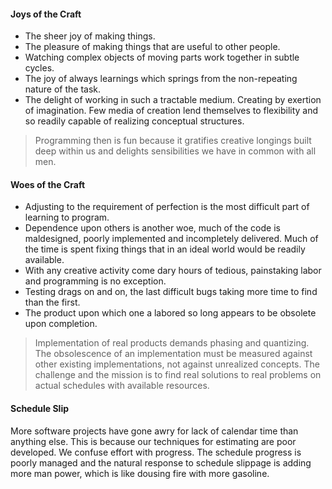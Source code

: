 #### Joys of the Craft
* The sheer joy of making things.
* The pleasure of making things that are useful to other people.
* Watching complex objects of moving parts work together in subtle cycles.
* The joy of always learnings which springs from the non-repeating nature of the task.
* The delight of working in such a tractable medium. Creating by exertion of imagination. Few media of creation lend themselves to flexibility and so readily capable of realizing conceptual structures.

> Programming then is fun because it gratifies creative longings built deep within us and delights sensibilities we have in common with all men.

#### Woes of the Craft
* Adjusting to the requirement of perfection is the most difficult part of learning to program.
* Dependence upon others is another woe, much of the code is maldesigned, poorly implemented and incompletely delivered. Much of the time is spent fixing things that in an ideal world would be readily available.
* With any creative activity come dary hours of tedious, painstaking labor and programming is no exception.
* Testing drags on and on, the last difficult bugs taking more time to find than the first.
* The product upon which one a labored so long appears to be obsolete upon completion.

> Implementation of real products demands phasing and quantizing. The obsolescence of an implementation must be measured against other existing implementations, not against unrealized concepts. The challenge and the mission is to find real solutions to real problems on actual schedules with available resources.

#### Schedule Slip

More software projects have gone awry for lack of calendar time than anything else. This is because our techniques for estimating are poor developed. We confuse effort with progress. The schedule progress is poorly managed and the natural response to schedule slippage is adding more man power, which is like dousing fire with more gasoline.

